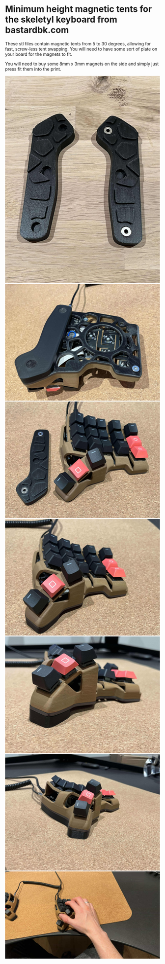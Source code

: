 # Minimum height magnetic tents for the skeletyl keyboard from bastardbk.com

These stl files contain magnetic tents from 5 to 30 degrees, allowing for fast, screw-less tent swapping.
You will need to have some sort of plate on your board for the magnets to fit.

You will need to buy some 8mm x 3mm magnets on the side and simply just press fit them into the print.

![alt text](/img/462575336_1702296563664196_1176046085793045789_n.jpg)
![alt text](/img/466963251_564745096270732_2008680957768186835_n.jpg)
![alt text](/img/462649872_904177725176930_2845941041257293375_n.jpg)
![alt text](/img/462572047_592164240013749_1985026083737267106_n.jpg)
![alt text](/img/466834210_2094125604337260_1895055729770195812_n.jpg)
![alt text](/img/470052760_1661903181393536_8687360848679322489_n.jpg)
![alt text](/img/467840399_1750309042219713_9151718823901466394_n.jpg)


